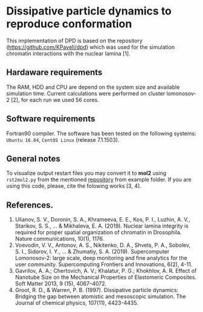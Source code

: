 # Dissipative particle dynamics to reproduce conformation

This implementation of DPD is based on the repository (https://github.com/KPavelI/dpd) which was used for the simulation chromatin interactions with the nuclear lamina [1].

## Hardaware requirements

The RAM, HDD and CPU are depend on the system size and available simulation time. Current calculations were performed on cluster lomonosov-2 [2], for each run we used 56 cores.

## Software requirements

Fortran90 compiler. The software has been tested on the following systems: `Ubuntu 16.04`, `CentOS Linux` (release 7.1.1503).

## General notes

To visualize output restart files you may convert it to **mol2** using `rst2mol2.py` from the mentioned [repository](https://github.com/KPavelI/dpd) from example folder. If you are using this code, please, cite the folowing works [3, 4].

## References.

1. Ulianov, S. V., Doronin, S. A., Khrameeva, E. E., Kos, P. I., Luzhin, A. V., Starikov, S. S., ... & Mikhaleva, E. A. (2019). Nuclear lamina integrity is required for proper spatial organization of chromatin in Drosophila. Nature communications, 10(1), 1176.
2. Voevodin, V. V., Antonov, A. S., Nikitenko, D. A., Shvets, P. A., Sobolev, S. I., Sidorov, I. Y., ... & Zhumatiy, S. A. (2019). Supercomputer Lomonosov-2: large scale, deep monitoring and fine analytics for the user community. Supercomputing Frontiers and Innovations, 6(2), 4-11.
3. Gavrilov, A. A.; Chertovich, A. V.; Khalatur, P. G.; Khokhlov, A. R. Effect of Nanotube Size on the Mechanical Properties of Elastomeric Composites. Soft Matter 2013, 9 (15), 4067–4072.
4. Groot, R. D., & Warren, P. B. (1997). Dissipative particle dynamics: Bridging the gap between atomistic and mesoscopic simulation. The Journal of chemical physics, 107(11), 4423-4435.
